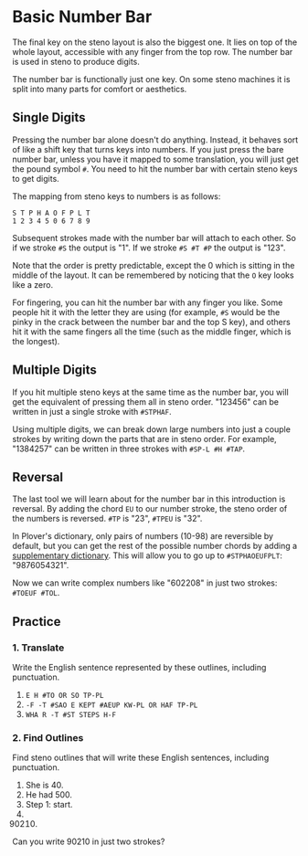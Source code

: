 # Basic Number Bar

The final key on the steno layout is also the biggest one. It lies on top of the whole layout, accessible with any finger from the top row. The number bar is used in steno to produce digits.

The number bar is functionally just one key. On some steno machines it is split into many parts for comfort or aesthetics.

<Steno-Display labels="all" stroke="#" />

## Single Digits

Pressing the number bar alone doesn't do anything. Instead, it behaves sort of like a shift key that turns keys into numbers. If you just press the bare number bar, unless you have it mapped to some translation, you will just get the pound symbol `#`. You need to hit the number bar with certain steno keys to get digits.

The mapping from steno keys to numbers is as follows:

```
S T P H A O F P L T
1 2 3 4 5 0 6 7 8 9
```

Subsequent strokes made with the number bar will attach to each other. So if we stroke `#S` the output is "1". If we stroke `#S #T #P` the output is "123".

Note that the order is pretty predictable, except the 0 which is sitting in the middle of the layout. It can be remembered by noticing that the `O` key looks like a zero.

For fingering, you can hit the number bar with any finger you like. Some people hit it with the letter they are using \(for example, `#S` would be the pinky in the crack between the number bar and the top S key\), and others hit it with the same fingers all the time \(such as the middle finger, which is the longest\).

## Multiple Digits

If you hit multiple steno keys at the same time as the number bar, you will get the equivalent of pressing them all in steno order. "123456" can be written in just a single stroke with `#STPHAF`.

Using multiple digits, we can break down large numbers into just a couple strokes by writing down the parts that are in steno order. For example, "1384257" can be written in three strokes with `#SP-L #H #TAP`.

## Reversal

The last tool we will learn about for the number bar in this introduction is reversal. By adding the chord `EU` to our number stroke, the steno order of the numbers is reversed. `#TP` is "23", `#TPEU` is "32".

In Plover's dictionary, only pairs of numbers \(10-98\) are reversible by default, but you can get the rest of the possible number chords by adding a [supplementary dictionary](https://raw.githubusercontent.com/morinted/plover-inversion/master/inverted.json). This will allow you to go up to `#STPHAOEUFPLT`: "9876054321".

Now we can write complex numbers like "602208" in just two strokes: `#TOEUF #TOL`.

## Practice

### 1. Translate

Write the English sentence represented by these outlines, including punctuation.

1. `E H #TO OR SO TP-PL`
2. `-F -T #SAO E KEPT #AEUP KW-PL OR HAF TP-PL`
3. `WHA R -T #ST STEPS H-F`

### 2. Find Outlines

Find steno outlines that will write these English sentences, including punctuation.

1. She is 40.
2. He had 500.
3. Step 1: start.
4. 90210.

Can you write 90210 in just two strokes?
